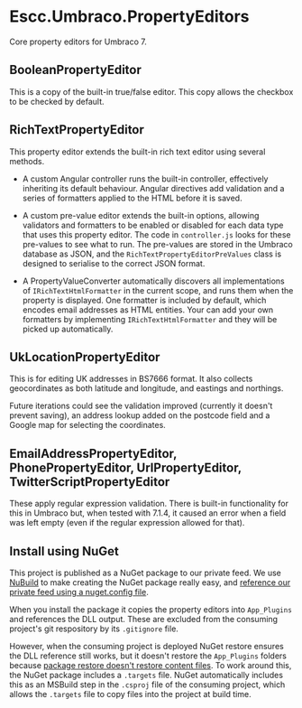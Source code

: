 Escc.Umbraco.PropertyEditors
============================

Core property editors for Umbraco 7.

BooleanPropertyEditor
---------------------
This is a copy of the built-in true/false editor. This copy allows the checkbox to be checked by default. 

RichTextPropertyEditor
------------------------------
This property editor extends the built-in rich text editor using several methods.

* A custom Angular controller runs the built-in controller, effectively inheriting its default behaviour. Angular directives add validation and a series of formatters applied to the HTML before it is saved. 

* A custom pre-value editor extends the built-in options, allowing validators and formatters to be enabled or disabled for each data type that uses this property editor. The code in `controller.js` looks for these pre-values to see what to run. The pre-values are stored in the Umbraco database as JSON, and the `RichTextPropertyEditorPreValues` class is designed to serialise to the correct JSON format.

* A PropertyValueConverter automatically discovers all implementations of `IRichTextHtmlFormatter` in the current scope, and runs them when the property is displayed. One formatter is included by default, which encodes email addresses as HTML entities. Your can add your own formatters by implementing `IRichTextHtmlFormatter` and they will be picked up automatically.

UkLocationPropertyEditor
------------------------
This is for editing UK addresses in BS7666 format. It also collects geocordinates as both latitude and longitude, and eastings and northings.

Future iterations could see the validation improved (currently it doesn't prevent saving), an address lookup added on the postcode field and a Google map for selecting the coordinates.

EmailAddressPropertyEditor, PhonePropertyEditor, UrlPropertyEditor, TwitterScriptPropertyEditor
------------------------------------------------- 
These apply regular expression validation. There is built-in functionality for this in Umbraco but, when tested with 7.1.4, it caused an error when a field was left empty (even if the regular expression allowed for that).  

Install using NuGet
-------------------

This project is published as a NuGet package to our private feed. We use [NuBuild](https://github.com/bspell1/NuBuild) to make creating the NuGet package really easy, and [reference our private feed using a nuget.config file](http://blog.davidebbo.com/2014/01/the-right-way-to-restore-nuget-packages.html).

When you install the package it copies the property editors into `App_Plugins` and references the DLL output. These are excluded from the consuming project's git respository by its `.gitignore` file. 

However, when the consuming project is deployed NuGet restore ensures the DLL reference still works, but it doesn't restore the `App_Plugins` folders because [package restore doesn't restore content files](http://jeffhandley.com/archive/2013/12/09/nuget-package-restore-misconceptions.aspx). To work around this, the NuGet package includes a `.targets` file. NuGet automatically includes this as an MSBuild step in the `.csproj` file of the consuming project, which allows the `.targets` file to copy files into the project at build time.